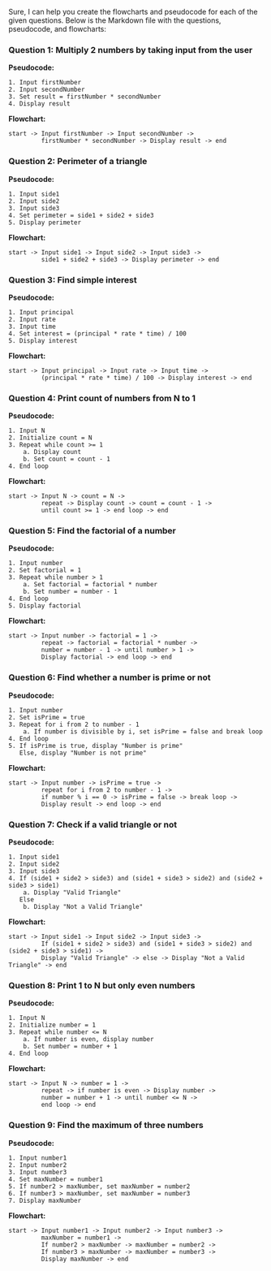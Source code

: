 Sure, I can help you create the flowcharts and pseudocode for each of the given questions. Below is the Markdown file with the questions, pseudocode, and flowcharts:

### Question 1: Multiply 2 numbers by taking input from the user

**Pseudocode:**
```
1. Input firstNumber
2. Input secondNumber
3. Set result = firstNumber * secondNumber
4. Display result
```

**Flowchart:**
```
start -> Input firstNumber -> Input secondNumber -> 
         firstNumber * secondNumber -> Display result -> end
```

### Question 2: Perimeter of a triangle

**Pseudocode:**
```
1. Input side1
2. Input side2
3. Input side3
4. Set perimeter = side1 + side2 + side3
5. Display perimeter
```

**Flowchart:**
```
start -> Input side1 -> Input side2 -> Input side3 ->
         side1 + side2 + side3 -> Display perimeter -> end
```

### Question 3: Find simple interest

**Pseudocode:**
```
1. Input principal
2. Input rate
3. Input time
4. Set interest = (principal * rate * time) / 100
5. Display interest
```

**Flowchart:**
```
start -> Input principal -> Input rate -> Input time ->
         (principal * rate * time) / 100 -> Display interest -> end
```

### Question 4: Print count of numbers from N to 1

**Pseudocode:**
```
1. Input N
2. Initialize count = N
3. Repeat while count >= 1
    a. Display count
    b. Set count = count - 1
4. End loop
```

**Flowchart:**
```
start -> Input N -> count = N -> 
         repeat -> Display count -> count = count - 1 -> 
         until count >= 1 -> end loop -> end
```

### Question 5: Find the factorial of a number

**Pseudocode:**
```
1. Input number
2. Set factorial = 1
3. Repeat while number > 1
    a. Set factorial = factorial * number
    b. Set number = number - 1
4. End loop
5. Display factorial
```

**Flowchart:**
```
start -> Input number -> factorial = 1 -> 
         repeat -> factorial = factorial * number -> 
         number = number - 1 -> until number > 1 -> 
         Display factorial -> end loop -> end
```

### Question 6: Find whether a number is prime or not

**Pseudocode:**
```
1. Input number
2. Set isPrime = true
3. Repeat for i from 2 to number - 1
    a. If number is divisible by i, set isPrime = false and break loop
4. End loop
5. If isPrime is true, display "Number is prime"
   Else, display "Number is not prime"
```

**Flowchart:**
```
start -> Input number -> isPrime = true -> 
         repeat for i from 2 to number - 1 -> 
         if number % i == 0 -> isPrime = false -> break loop -> 
         Display result -> end loop -> end
```

### Question 7: Check if a valid triangle or not

**Pseudocode:**
```
1. Input side1
2. Input side2
3. Input side3
4. If (side1 + side2 > side3) and (side1 + side3 > side2) and (side2 + side3 > side1)
    a. Display "Valid Triangle"
   Else
    b. Display "Not a Valid Triangle"
```

**Flowchart:**
```
start -> Input side1 -> Input side2 -> Input side3 ->
         If (side1 + side2 > side3) and (side1 + side3 > side2) and (side2 + side3 > side1) ->
         Display "Valid Triangle" -> else -> Display "Not a Valid Triangle" -> end
```

### Question 8: Print 1 to N but only even numbers

**Pseudocode:**
```
1. Input N
2. Initialize number = 1
3. Repeat while number <= N
    a. If number is even, display number
    b. Set number = number + 1
4. End loop
```

**Flowchart:**
```
start -> Input N -> number = 1 -> 
         repeat -> if number is even -> Display number -> 
         number = number + 1 -> until number <= N -> 
         end loop -> end
```

### Question 9: Find the maximum of three numbers

**Pseudocode:**
```
1. Input number1
2. Input number2
3. Input number3
4. Set maxNumber = number1
5. If number2 > maxNumber, set maxNumber = number2
6. If number3 > maxNumber, set maxNumber = number3
7. Display maxNumber
```

**Flowchart:**
```
start -> Input number1 -> Input number2 -> Input number3 -> 
         maxNumber = number1 -> 
         If number2 > maxNumber -> maxNumber = number2 -> 
         If number3 > maxNumber -> maxNumber = number3 -> 
         Display maxNumber -> end
```
